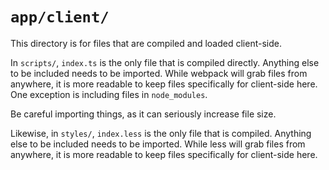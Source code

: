 # `app/client/`

This directory is for files that are compiled and loaded client-side.

In `scripts/`, `index.ts` is the only file that is compiled directly.
Anything else to be included needs to be imported.
While webpack will grab files from anywhere,
it is more readable to keep files specifically for client-side here.
One exception is including files in `node_modules`.

Be careful importing things,
as it can seriously increase file size.

Likewise, in `styles/`, `index.less` is the only file that is compiled.
Anything else to be included needs to be imported.
While less will grab files from anywhere,
it is more readable to keep files specifically for client-side here.
